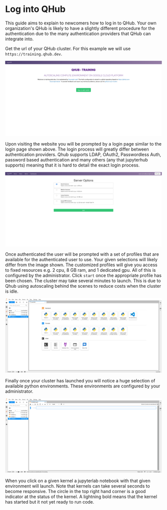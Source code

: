 # Log into QHub

This guide aims to explain to newcomers how to log in to QHub. Your
own organization's QHub is likely to have a slightly different
procedure for the authentication due to the many authentication
providers that QHub can integrate into.

Get the url of your QHub cluster. For this example we will use
`https://training.qhub.dev`.

![Qhub login screen](../images/qhub_login_screen.png)

Upon visiting the website you will be prompted by a login page similar
to the login page shown above. The login process will greatly differ
between authentication providers. Qhub supports LDAP, OAuth2,
Passwordless Auth, password based authentication and many others (any
that jupyterhub supports) meaning that it is hard to detail the exact
login process.

![QHub select profile](../images/qhub_select_profile.png)

Once authenticated the user will be prompted with a set of profiles
that are available for the authenticated user to use. Your given
selections will likely differ from the image shown. The customized
profiles will give you access to fixed resources e.g. 2 cpu, 8 GB ram,
and 1 dedicated gpu. All of this is configured by the
administrator. Click `start` once the appropriate profile has been
chosen. The cluster may take several minutes to launch. This is due to
Qhub using autoscaling behind the scenes to reduce costs when the
cluster is idle.

![QHub kernel selection](../images/qhub_kernel_selection.png)

Finally once your cluster has launched you will notice a huge
selection of available python environments. These environments are
configured by your administrator.

![Qhub notebook](../images/qhub_notebook.png)

When you click on a given kernel a jupyterlab notebook with that given
environment will launch. Note that kernels can take several seconds to
become responsive. The circle in the top right hand corner is a good
indicator at the status of the kernel. A lightning bold means that the
kernel has started but it not yet ready to run code.

